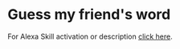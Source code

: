 # Guess my friend's word

For Alexa Skill activation or description [click here](https://www.amazon.com.br/Adivinhe-palavra-do-meu-amigo/dp/B09NL5RLN4/ref=sr_1_1?crid=2UTXOSCAQC9H9&keywords=adivinhe+a+palavra+do+meu+amigo&qid=1640048123&s=alexa-skills&sprefix=adivinhe+%2Calexa-skills%2C478&sr=1-1).

